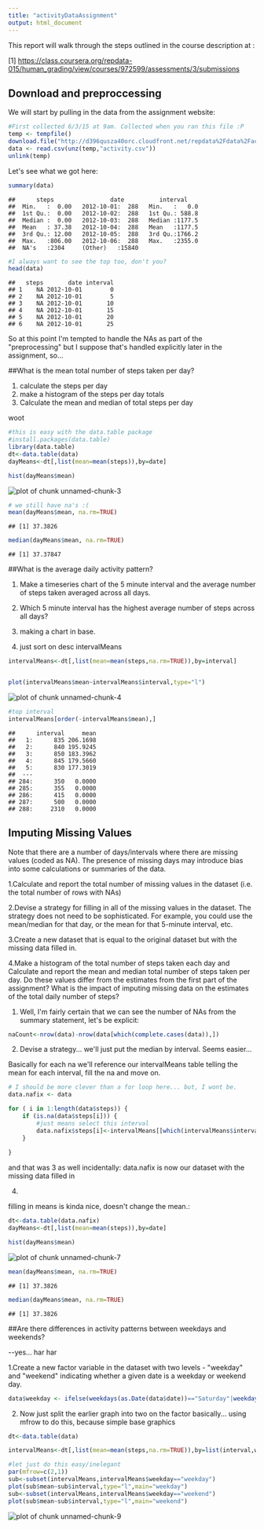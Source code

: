 ```yaml
---
title: "activityDataAssignment"
output: html_document
---
```


This report will walk through the steps outlined in the course description at :

[1] https://class.coursera.org/repdata-015/human_grading/view/courses/972599/assessments/3/submissions

## Download and preproccessing

We will start by pulling in the data from the assignment website:


```r
#First collected 6/3/15 at 9am. Collected when you ran this file :P
temp <- tempfile()
download.file("http://d396qusza40orc.cloudfront.net/repdata%2Fdata%2Factivity.zip",temp)
data <- read.csv(unz(temp,"activity.csv"))
unlink(temp)
```

Let's see what we got here:


```r
summary(data)
```

```
##      steps                date          interval     
##  Min.   :  0.00   2012-10-01:  288   Min.   :   0.0  
##  1st Qu.:  0.00   2012-10-02:  288   1st Qu.: 588.8  
##  Median :  0.00   2012-10-03:  288   Median :1177.5  
##  Mean   : 37.38   2012-10-04:  288   Mean   :1177.5  
##  3rd Qu.: 12.00   2012-10-05:  288   3rd Qu.:1766.2  
##  Max.   :806.00   2012-10-06:  288   Max.   :2355.0  
##  NA's   :2304     (Other)   :15840
```

```r
#I always want to see the top too, don't you?
head(data)
```

```
##   steps       date interval
## 1    NA 2012-10-01        0
## 2    NA 2012-10-01        5
## 3    NA 2012-10-01       10
## 4    NA 2012-10-01       15
## 5    NA 2012-10-01       20
## 6    NA 2012-10-01       25
```

So at this point I'm tempted to handle the NAs as part of the "preprocessing" but I suppose that's handled explicitly later in the assignment, so...

##What is the mean total number of steps taken per day?

1. calculate the steps per day
2. make a histogram of the steps per day totals
3. Calculate the mean and median of total steps per day

woot


```r
#this is easy with the data.table package
#install.packages(data.table)
library(data.table)
dt<-data.table(data)
dayMeans<-dt[,list(mean=mean(steps)),by=date]

hist(dayMeans$mean)
```

![plot of chunk unnamed-chunk-3](figure/unnamed-chunk-3-1.png) 

```r
# we still have na's :(
mean(dayMeans$mean, na.rm=TRUE)
```

```
## [1] 37.3826
```

```r
median(dayMeans$mean, na.rm=TRUE)
```

```
## [1] 37.37847
```

##What is the average daily activity pattern?

1. Make a timeseries chart of the 5 minute interval and the average number of steps taken averaged across all days.
2. Which 5 minute interval has the highest average number of steps across all days?

1. making a chart in base.

2. just sort on desc intervalMeans


```r
intervalMeans<-dt[,list(mean=mean(steps,na.rm=TRUE)),by=interval]


plot(intervalMeans$mean~intervalMeans$interval,type="l")
```

![plot of chunk unnamed-chunk-4](figure/unnamed-chunk-4-1.png) 

```r
#top interval
intervalMeans[order(-intervalMeans$mean),]
```

```
##      interval     mean
##   1:      835 206.1698
##   2:      840 195.9245
##   3:      850 183.3962
##   4:      845 179.5660
##   5:      830 177.3019
##  ---                  
## 284:      350   0.0000
## 285:      355   0.0000
## 286:      415   0.0000
## 287:      500   0.0000
## 288:     2310   0.0000
```

## Imputing Missing Values

Note that there are a number of days/intervals where there are missing values (coded as NA). The presence of missing days may introduce bias into some calculations or summaries of the data.

1.Calculate and report the total number of missing values in the dataset (i.e. the total number of rows with NAs)

2.Devise a strategy for filling in all of the missing values in the dataset. The strategy does not need to be sophisticated. For example, you could use the mean/median for that day, or the mean for that 5-minute interval, etc.

3.Create a new dataset that is equal to the original dataset but with the missing data filled in.

4.Make a histogram of the total number of steps taken each day and Calculate and report the mean and median total number of steps taken per day. Do these values differ from the estimates from the first part of the assignment? What is the impact of imputing missing data on the estimates of the total daily number of steps?

1. Well, I'm fairly certain that we can see the number of NAs from the summary statement, let's be explicit:


```r
naCount<-nrow(data)-nrow(data[which(complete.cases(data)),])
```

2. Devise a strategy... we'll just put the median by interval. Seems easier...

Basically for each na we'll reference our intervalMeans table telling the mean for each interval,
fill the na and move on.


```r
# I should be more clever than a for loop here... but, I wont be.
data.nafix <- data

for ( i in 1:length(data$steps)) {
    if (is.na(data$steps[i])) {
        #just means select this interval
        data.nafix$steps[i]<-intervalMeans[[which(intervalMeans$interval==data.nafix$interval[i]),2]]
    }
        
}
```

and that was 3 as well incidentally:
data.nafix is now our dataset with the missing data filled in

4.
filling in means is kinda nice, doesn't change the mean.:



```r
dt<-data.table(data.nafix)
dayMeans<-dt[,list(mean=mean(steps)),by=date]

hist(dayMeans$mean)
```

![plot of chunk unnamed-chunk-7](figure/unnamed-chunk-7-1.png) 

```r
mean(dayMeans$mean, na.rm=TRUE)
```

```
## [1] 37.3826
```

```r
median(dayMeans$mean, na.rm=TRUE)
```

```
## [1] 37.3826
```


##Are there differences in activity patterns between weekdays and weekends?

--yes... har har

1.Create a new factor variable in the dataset with two levels - "weekday" and "weekend" indicating whether a given date is a weekday or weekend day.


```r
data$weekday <- ifelse(weekdays(as.Date(data$date))=="Saturday"|weekdays(as.Date(data$date))=="Sunday","weekend","weekday")
```

2. Now just split the earlier graph into two on the factor basically... using mfrow to do this, because simple base graphics



```r
dt<-data.table(data)

intervalMeans<-dt[,list(mean=mean(steps,na.rm=TRUE)),by=list(interval,weekday)]

#let just do this easy/inelegant
par(mfrow=c(2,1))
sub<-subset(intervalMeans,intervalMeans$weekday=="weekday")
plot(sub$mean~sub$interval,type="l",main="weekday")
sub<-subset(intervalMeans,intervalMeans$weekday=="weekend")
plot(sub$mean~sub$interval,type="l",main="weekend")
```

![plot of chunk unnamed-chunk-9](figure/unnamed-chunk-9-1.png) 

